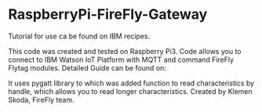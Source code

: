 # RaspberryPi-FireFly-Gateway

Tutorial for use ca be found on IBM recipes.

This code was created and tested on Raspberry Pi3.
Code allows you to connect to IBM Watson IoT Platform with MQTT and command FireFly Flytag modules.
Detailed Guide can be found on: 

It uses pygatt library to which was added function to read characteristics by handle, which allows you to read longer characteristics.
Created by Klemen Skoda, FireFly team.